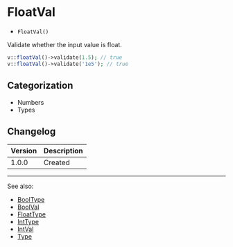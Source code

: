# FloatVal

- `FloatVal()`

Validate whether the input value is float.

```php
v::floatVal()->validate(1.5); // true
v::floatVal()->validate('1e5'); // true
```

## Categorization

- Numbers
- Types

## Changelog

Version | Description
--------|-------------
  1.0.0 | Created

***
See also:

- [BoolType](BoolType.md)
- [BoolVal](BoolVal.md)
- [FloatType](FloatType.md)
- [IntType](IntType.md)
- [IntVal](IntVal.md)
- [Type](Type.md)
